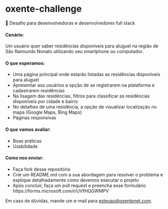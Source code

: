 # oxente-challenge
🚀 Desafio para desenvolvedoras e desenvolvedores full stack 


<h4>Cenário:</h4>
Um usuário quer saber residências disponíveis para aluguel na região de São Raimundo Nonato utilizando seu smartphone ou computador.

<h4>O que esperamos:</h4>

<ul>
<li>Uma página principal onde estarão listadas as residências disponíveis para aluguel</li>
<li>Apresentar aos usuários a opção de se registrarem na plataforma e cadastrarem residências</li>
<li>Na lisagem das residências, filtros para classificar as residências disponíveis por cidade e bairro</li>
<li>No detalhes de uma residência, a opção de visualizar localização no mapa (Google Maps, Bing Maps)</li>
<li>Páginas responsivas</li>
</ul>


<h4>O que vamos avaliar:</h4>
<ul>
<li>Boas práticas</li>
<li>Usabilidade</li>
</ul>


<h4>Como nos enviar:</h4>
<ul>
<li>Faça fork desse repositório</li>
<li>Crie um README.md com a sua abordagem para resolver o problema e explique detalhadamente como devemos executar o projeto</li>
<li>Após concluir, faça um pull request e preencha esse formulário https://forms.microsoft.com/r/UVfHQGWMPV</li>
</ul>

Em caso de dúvidas, mande um e-mail para estevao@oxentenet.com.
